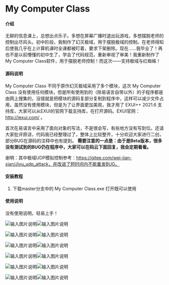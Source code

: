 # My Computer Class

#### 介绍
无聊的信息课上，总想出点乐子。多想在屏幕广播时退出玩游戏，多想摆脱老师的控制出尽风头。初中阶段，我制作了幻灭极域，用于摆脱极域的控制。在老师得知后使我几乎在上计算机课时全课都被盯着，要求下架删除。现在......我毕业了！再也不是以前懵懂的初中生了，学会了代码规范，重新审视了审美！我重新制作了My Computer Class软件，用于摆脱老师控制！而这次——支持极域与红蜘蛛！

#### 源码说明
My Computer Class 不同于原作幻灭极域采用了多个模块，这次 My Computer Class 没有使用任何模块，但是所有使用到的（除易语言自带以外）的子程序都是由网上搜集的，没错就是把模块的源码复部分复制到程序中，这样可以减少文件占用，虽然没有使用模块，但是为了让界面更加美观，我才用了 EXUI++ 2021.6 支持库，大家可以从EXUI的官网下载支持库，在打开源码。EXUI官网：http://iexui.com/ 。

首次在易语言中采用了面向对象的写法，不是很会写，有些地方没有写到位。还请大家批评原谅，代码我已经整理过了，整体上比较整齐，十分欢迎大家进行二创，部分BUG在源码的注释中也有提到。 **需要注意的一点是：由于是Beta版本，很多没有测试到的BUG仍在程序中，大家可以在码云下面回复，我会定期看看。** 

谢明：其中极域UDP模拟控制参考：https://gitee.com/wei-jian-xian/Jiyu_udp_attack，并改进了短时间内不能重发BUG。


#### 安装教程

1.  下载master分支中的 My Computer Class.exe 打开既可以使用

#### 使用说明

没有使用说明，轻易上手！

![输入图片说明](https://images.gitee.com/uploads/images/2021/0705/095857_cf063721_5210553.png "屏幕截图.png")![输入图片说明](https://images.gitee.com/uploads/images/2021/0705/095857_93359492_5210553.png "屏幕截图.png")

![输入图片说明](https://images.gitee.com/uploads/images/2021/0705/100012_f402b3d9_5210553.png "屏幕截图.png")![输入图片说明](https://images.gitee.com/uploads/images/2021/0705/100011_fab01fa9_5210553.png "屏幕截图.png")

![输入图片说明](https://images.gitee.com/uploads/images/2021/0705/100022_05edfb8a_5210553.png "屏幕截图.png")![输入图片说明](https://images.gitee.com/uploads/images/2021/0705/100022_c312bf65_5210553.png "屏幕截图.png")

![输入图片说明](https://images.gitee.com/uploads/images/2021/0705/100036_82bd5ded_5210553.png "屏幕截图.png")![输入图片说明](https://images.gitee.com/uploads/images/2021/0705/100036_e78ccf55_5210553.png "屏幕截图.png")

![输入图片说明](https://images.gitee.com/uploads/images/2021/0705/100047_3e63efc8_5210553.png "屏幕截图.png")![输入图片说明](https://images.gitee.com/uploads/images/2021/0705/100047_7c53378e_5210553.png "屏幕截图.png")

![输入图片说明](https://images.gitee.com/uploads/images/2021/0705/100056_d804b0dc_5210553.png "屏幕截图.png")![输入图片说明](https://images.gitee.com/uploads/images/2021/0705/100056_4101ec91_5210553.png "屏幕截图.png")